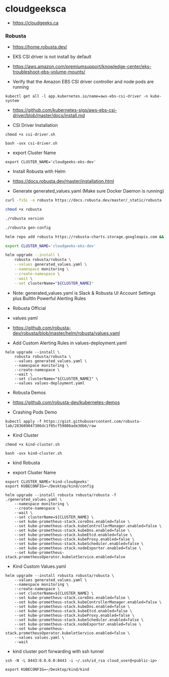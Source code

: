 # cloudgeeksca

- https://cloudgeeks.ca

### Robusta

- https://home.robusta.dev/

- EKS CSI driver is not install by default
- https://aws.amazon.com/premiumsupport/knowledge-center/eks-troubleshoot-ebs-volume-mounts/

- Verify that the Amazon EBS CSI driver controller and node pods are running
```
kubectl get all -l app.kubernetes.io/name=aws-ebs-csi-driver -n kube-system
```

- https://github.com/kubernetes-sigs/aws-ebs-csi-driver/blob/master/docs/install.md

- CSI Driver Installation
```
chmod +x csi-driver.sh

bash -uvx csi-driver.sh
```


- export Cluster Name
```
export CLUSTER_NAME='cloudgeeks-eks-dev'
```

- Install Robusta with Helm

- https://docs.robusta.dev/master/installation.html

- Generate generated_values.yaml (Make sure Docker Daemon is running)

```bash
curl -fsSL -o robusta https://docs.robusta.dev/master/_static/robusta

chmod +x robusta

./robusta version

./robusta gen-config

helm repo add robusta https://robusta-charts.storage.googleapis.com && helm repo update

export CLUSTER_NAME='cloudgeeks-eks-dev'

helm upgrade --install \
    robusta robusta/robusta \
    --values generated_values.yaml \
    --namespace monitoring \
    --create-namespace \
    --wait \
    --set clusterName="${CLUSTER_NAME}"
```

- Note: generated_values.yaml is Slack & Robusta UI Account Settings plus BuiltIn Powerful Alerting Rules

- Robusta Official

- values.yaml

- https://github.com/robusta-dev/robusta/blob/master/helm/robusta/values.yaml

- Add Custom Alerting Rules in values-deployment.yaml
```
helm upgrade --install \
    robusta robusta/robusta \
    --values generated_values.yaml \
    --namespace monitoring \
    --create-namespace \
    --wait \
    --set clusterName="${CLUSTER_NAME}" \
    --values values-deployment.yaml
```
- Robusta Demos
- https://github.com/robusta-dev/kubernetes-demos

- Crashing Pods Demo
```crash
kubectl apply -f https://gist.githubusercontent.com/robusta-lab/283609047306dc1f05cf59806ade30b6/raw
```


- Kind Cluster
```kind
chmod +x kind-cluster.sh

bash -uvx kind-cluster.sh
```

- kind Robusta

- export Cluster Name
```
export CLUSTER_NAME='kind-cloudgeeks'
export KUBECONFIG=~/Desktop/kind/config
```


```kind-robusta
helm upgrade --install robusta robusta/robusta -f ./generated_values.yaml \
    --namespace monitoring \
    --create-namespace \
    --wait \
    --set clusterName=${CLUSTER_NAME} \
    --set kube-prometheus-stack.coreDns.enabled=false \
    --set kube-prometheus-stack.kubeControllerManager.enabled=false \
    --set kube-prometheus-stack.kubeDns.enabled=false \
    --set kube-prometheus-stack.kubeEtcd.enabled=false \
    --set kube-prometheus-stack.kubeProxy.enabled=false \
    --set kube-prometheus-stack.kubeScheduler.enabled=false \
    --set kube-prometheus-stack.nodeExporter.enabled=false \
    --set kube-prometheus-stack.prometheusOperator.kubeletService.enabled=false
```

- Kind Custom Values.yaml

```kind-robusta
helm upgrade --install robusta robusta/robusta \
    --values generated_values.yaml \
    --namespace monitoring \
    --create-namespace \
    --set clusterName=${CLUSTER_NAME} \
    --set kube-prometheus-stack.coreDns.enabled=false \
    --set kube-prometheus-stack.kubeControllerManager.enabled=false \
    --set kube-prometheus-stack.kubeDns.enabled=false \
    --set kube-prometheus-stack.kubeEtcd.enabled=false \
    --set kube-prometheus-stack.kubeProxy.enabled=false \
    --set kube-prometheus-stack.kubeScheduler.enabled=false \
    --set kube-prometheus-stack.nodeExporter.enabled=false \
    --set kube-prometheus-stack.prometheusOperator.kubeletService.enabled=false \
    --values values.yaml \
    --wait
```

- kind cluster port forwarding with ssh tunnel
```ssh-tunnel
ssh -N -L 8443:0.0.0.0:8443 -i ~/.ssh/id_rsa cloud_user@<public-ip>

export KUBECONFIG=~/Desktop/kind/kind
```
